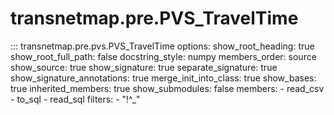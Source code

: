 # transnetmap.pre.PVS_TravelTime

::: transnetmap.pre.pvs.PVS_TravelTime
    options:
      show_root_heading: true
      show_root_full_path: false
      docstring_style: numpy
      members_order: source
      show_source: true
      show_signature: true
      separate_signature: true
      show_signature_annotations: true
      merge_init_into_class: true
      show_bases: true
      inherited_members: true
      show_submodules: false
      members:
        - read_csv
        - to_sql
        - read_sql
      filters:
        - "!^_"
